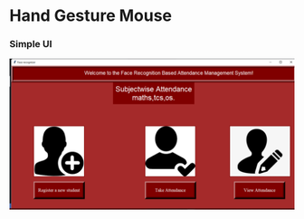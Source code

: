 # Hand Gesture Mouse 
 
### Simple UI
<img src='https://github.com/VrushabhTawde/Face-Detection-and-Record-Maintenance--System-/blob/23483dc22a354ad2a83fc67ddc85fe71ec50401b/Screenshot%202022-07-12%20183250.png'>
